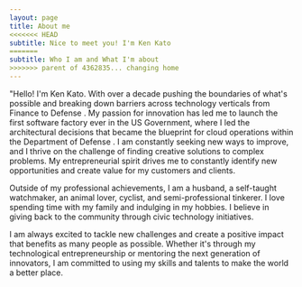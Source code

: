 ```yaml
---
layout: page
title: About me
<<<<<<< HEAD
subtitle: Nice to meet you! I'm Ken Kato
=======
subtitle: Who I am and What I'm about
>>>>>>> parent of 4362835... changing home
---
```


"Hello! I'm Ken Kato. With over a decade pushing the boundaries of what's possible and breaking down barriers across technology verticals from Finance to Defense . My passion for innovation has led me to launch the first software factory ever in the US Government, where I led the architectural decisions that became the blueprint for cloud operations within the Department of Defense . I am constantly seeking new ways to improve, and I thrive on the challenge of finding creative solutions to complex problems. My entrepreneurial spirit drives me to constantly identify new opportunities and create value for my customers and clients.

Outside of my professional achievements, I am a husband, a self-taught watchmaker, an animal lover, cyclist, and semi-professional tinkerer. I love spending time with my family and indulging in my hobbies. I believe in giving back to the community through civic technology initiatives.

I am always excited to tackle new challenges and create a positive impact that benefits as many people as possible. Whether it's through my technological entrepreneurship or mentoring the next generation of innovators, I am committed to using my skills and talents to make the world a better place.